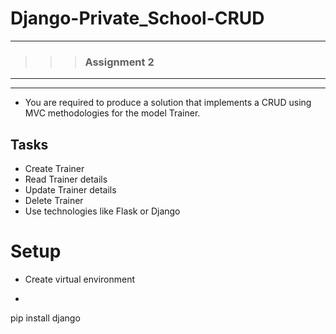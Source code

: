 # Django-Private_School-CRUD
---
>>> ### Assignment 2 <br>

---
---

- You are required to produce a solution that implements a CRUD using MVC 
  methodologies for the model Trainer.
  
## Tasks

- Create Trainer 
- Read Trainer details 
- Update Trainer details 
- Delete Trainer
- Use technologies like Flask or Django


# Setup

- Create virtual environment
- ``` py
pip install django
```
